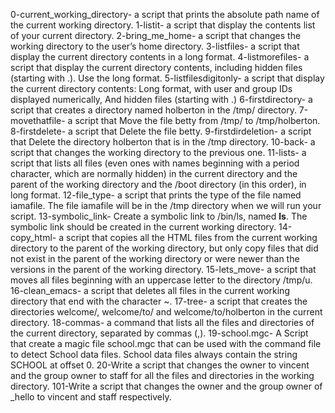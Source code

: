0-current_working_directory- a script that prints the absolute path name of the current working directory.
1-listit- a script that display the contents list of your current directory.
2-bring_me_home- a script that changes the working directory to the user’s home directory.
3-listfiles- a script that display the current directory contents in a long format.
4-listmorefiles- a script that display the current directory contents, including hidden files (starting with .). Use the long format.
5-listfilesdigitonly- a script that display the current directory contents: Long format, with user and group IDs displayed numerically, And hidden files (starting with .)
6-firstdirectory- a script that creates a directory named holberton in the /tmp/ directory.
7-movethatfile- a script that Move the file betty from /tmp/ to /tmp/holberton.
8-firstdelete- a script that Delete the file betty.
9-firstdirdeletion- a script that Delete the directory holberton that is in the /tmp directory.
10-back- a script that changes the working directory to the previous one.
11-lists- a script that lists all files (even ones with names beginning with a period character, which are normally hidden) in the current directory and the parent of the working directory and the /boot directory (in this order), in long format.
12-file_type- a script that prints the type of the file named iamafile. The file iamafile will be in the /tmp directory when we will run your script.
13-symbolic_link- Create a symbolic link to /bin/ls, named __ls__. The symbolic link should be created in the current working directory.
14-copy_html- a script that copies all the HTML files from the current working directory to the parent of the working directory, but only copy files that did not exist in the parent of the working directory or were newer than the versions in the parent of the working directory.
15-lets_move- a script that moves all files beginning with an uppercase letter to the directory /tmp/u.
16-clean_emacs- a script that deletes all files in the current working directory that end with the character ~.
17-tree- a script that creates the directories welcome/, welcome/to/ and welcome/to/holberton in the current directory.
18-commas- a command that lists all the files and directories of the current directory, separated by commas (,).
19-school.mgc- A Script that create a magic file school.mgc that can be used with the command file to detect School data files. School data files always contain the string SCHOOL at offset 0.
20-Write a script that changes the owner to vincent and the group owner to staff for all the files and directories in the working directory.
101-Write a script that changes the owner and the group owner of _hello to vincent and staff respectively.
